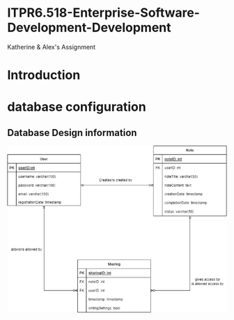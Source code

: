 # ITPR6.518-Enterprise-Software-Development-Development
 Katherine & Alex's Assignment

# Introduction 

# database configuration 


## Database Design information 
![ERD](Information/ERD.png "ERD")